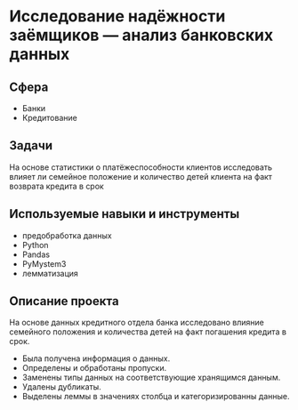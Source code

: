 # Исследование надёжности заёмщиков — анализ банковских данных
## Сфера
- Банки
- Кредитование
## Задачи
На основе статистики о платёжеспособности клиентов исследовать влияет ли семейное положение и количество детей клиента на факт возврата кредита в срок

## Используемые навыки и инструменты
- предобработка данных
- Python
- Pandas
- PyMystem3
- лемматизация
## Описание проекта
На основе данных кредитного отдела банка исследовано влияние семейного положения и количества детей на факт погашения кредита в срок.

- Была получена информация о данных.
- Определены и обработаны пропуски.
- Заменены типы данных на соответствующие хранящимся данным.
- Удалены дубликаты.
- Выделены леммы в значениях столбца и категоризированны данные.
